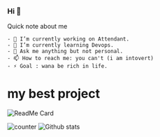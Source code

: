###   Hi 👋

Quick note about me
```
- 🔭 I’m currently working on Attendant.
- 🌱 I’m currently learning Devops.
- 💬 Ask me anything but not personal.
- 📫 How to reach me: you can't (i am intovert)
- ⚡ Goal : wana be rich in life.
```
# my best project

![ReadMe Card](https://github-readme-stats.vercel.app/api/pin/?username=Dk-09&repo=Attendant)


![counter](https://[YourEndpoint].m.pipedream.net)
![Github stats](https://github-readme-stats.vercel.app/api?username=yourGithubUsername)

<!--
**Dk-09/Dk-09** is a ✨ _special_ ✨ repository because its `README.md` (this file) appears on your GitHub profile.

Here are some ideas to get you started:

- 🔭 I’m currently working on Attendant.
- 🌱 I’m currently learning Devops.
- 💬 Ask me anything but not personal.
- 📫 How to reach me: you can't (i am intovert)
- ⚡ Goal : wana be rich in life.
-->
